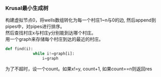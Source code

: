 ### Krusal最小生成树
构建虚拟节点0，将wells数组转化为每一个村庄1~n与0的边, 然后append到pipes中，对pipes进行排序。    
然后查找村庄x与村庄y分别能到达哪个村庄。  
用一个graph来存储每个村庄到达的最近的村庄。  

```python
def find(i):
            while i!=graph[i]:
                i=graph
```
为了不超时，设一个count。如果x!=y, count+1, 如果count==n则返回res